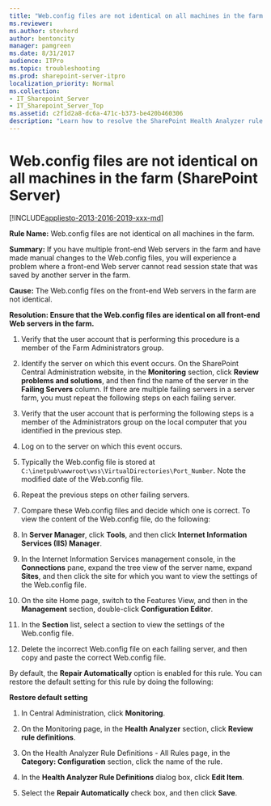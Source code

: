 ```yaml
---
title: "Web.config files are not identical on all machines in the farm (SharePoint Server)"
ms.reviewer: 
ms.author: stevhord
author: bentoncity
manager: pamgreen
ms.date: 8/31/2017
audience: ITPro
ms.topic: troubleshooting
ms.prod: sharepoint-server-itpro
localization_priority: Normal
ms.collection:
- IT_Sharepoint_Server
- IT_Sharepoint_Server_Top
ms.assetid: c2f1d2a8-dc6a-471c-b373-be420b460306
description: "Learn how to resolve the SharePoint Health Analyzer rule: Web.config files are not identical on all machines in the farm, for SharePoint Server."
---
```


# Web.config files are not identical on all machines in the farm (SharePoint Server)

[!INCLUDE[appliesto-2013-2016-2019-xxx-md](../includes/appliesto-2013-2016-2019-xxx-md.md)] 
  
 **Rule Name:** Web.config files are not identical on all machines in the farm. 
  
 **Summary:** If you have multiple front-end Web servers in the farm and have made manual changes to the Web.config files, you will experience a problem where a front-end Web server cannot read session state that was saved by another server in the farm. 
  
 **Cause:** The Web.config files on the front-end Web servers in the farm are not identical. 
  
 **Resolution: Ensure that the Web.config files are identical on all front-end Web servers in the farm.**
  
1. Verify that the user account that is performing this procedure is a member of the Farm Administrators group.
    
2. Identify the server on which this event occurs. On the SharePoint Central Administration website, in the **Monitoring** section, click **Review problems and solutions**, and then find the name of the server in the **Failing Servers** column. If there are multiple failing servers in a server farm, you must repeat the following steps on each failing server. 
    
3. Verify that the user account that is performing the following steps is a member of the Administrators group on the local computer that you identified in the previous step.
    
4. Log on to the server on which this event occurs.
    
5. Typically the Web.config file is stored at  `C:\inetpub\wwwroot\wss\VirtualDirectories\Port_Number`. Note the modified date of the Web.config file.
    
6. Repeat the previous steps on other failing servers.
    
7. Compare these Web.config files and decide which one is correct. To view the content of the Web.config file, do the following:
    
1. In **Server Manager**, click **Tools**, and then click **Internet Information Services (IIS) Manager**.
    
2. In the Internet Information Services management console, in the **Connections** pane, expand the tree view of the server name, expand **Sites**, and then click the site for which you want to view the settings of the Web.config file.
    
3. On the site Home page, switch to the Features View, and then in the **Management** section, double-click **Configuration Editor**.
    
4. In the **Section** list, select a section to view the settings of the Web.config file. 
    
8. Delete the incorrect Web.config file on each failing server, and then copy and paste the correct Web.config file.
    
By default, the **Repair Automatically** option is enabled for this rule. You can restore the default setting for this rule by doing the following: 
  
 **Restore default setting**
  
1. In Central Administration, click **Monitoring**.
    
2. On the Monitoring page, in the **Health Analyzer** section, click **Review rule definitions**.
    
3. On the Health Analyzer Rule Definitions - All Rules page, in the **Category: Configuration** section, click the name of the rule. 
    
4. In the **Health Analyzer Rule Definitions** dialog box, click **Edit Item**.
    
5. Select the **Repair Automatically** check box, and then click **Save**.
    

